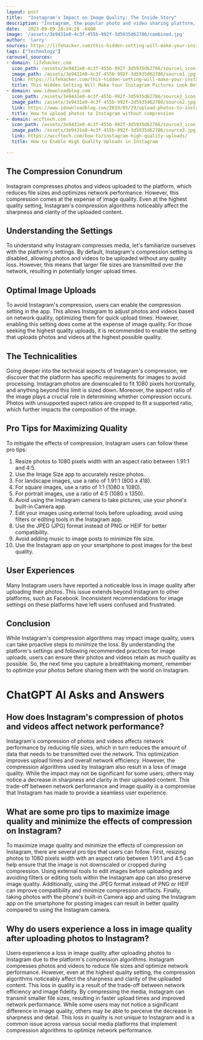 ```yaml
---
layout: post
title:  "Instagram's Impact on Image Quality: The Inside Story"
description: "Instagram, the popular photo and video sharing platform, is widely used to capture and share priceless moments. However, there's a lesser-known aspect of Instagram that impacts the quality of uploaded photos and videos - compression. In this article, we will delve into the details of Instagram's compression algorithms and provide tips to help users maximize image quality."
date:   2023-09-09 20:34:29 -0400
image: '/assets/3e9431e0-4c3f-455b-992f-3d5935d62786/combined.jpg'
author: 'larry'
sources: https://lifehacker.com/this-hidden-setting-will-make-your-instagram-pictures-l-1850814073 https://www.idownloadblog.com/2019/05/29/upload-photos-to-instagram-without-compression/ https://wccftech.com/how-to/instagram-high-quality-uploads/ https://forum.fizz.ca/en/discussion/2640824/how-to-bypass-low-quality-images-in-mms-using-stock-google-messages-app-by-force-enabling-rcs https://nypost.com/2021/11/02/this-instagram-hack-instantly-makes-every-upload-look-better/ https://fstoppers.com/education/best-export-settings-photos-facebook-and-instagram-532621
tags: ["technology"]
carousel_sources:
- domain: lifehacker.com
  icon_path: /assets/3e9431e0-4c3f-455b-992f-3d5935d62786/source1_icon.jpg
  image_path: /assets/3e9431e0-4c3f-455b-992f-3d5935d62786/source1.jpg
  link: https://lifehacker.com/this-hidden-setting-will-make-your-instagram-pictures-l-1850814073
  title: This Hidden Setting Will Make Your Instagram Pictures Look Better
- domain: www.idownloadblog.com
  icon_path: /assets/3e9431e0-4c3f-455b-992f-3d5935d62786/source2_icon.jpg
  image_path: /assets/3e9431e0-4c3f-455b-992f-3d5935d62786/source2.jpg
  link: https://www.idownloadblog.com/2019/05/29/upload-photos-to-instagram-without-compression/
  title: How to upload photos to Instagram without compression
- domain: wccftech.com
  icon_path: /assets/3e9431e0-4c3f-455b-992f-3d5935d62786/source3_icon.jpg
  image_path: /assets/3e9431e0-4c3f-455b-992f-3d5935d62786/source3.jpg
  link: https://wccftech.com/how-to/instagram-high-quality-uploads/
  title: How to Enable High Quality Uploads in Instagram

---
```


## The Compression Conundrum

Instagram compresses photos and videos uploaded to the platform, which reduces file sizes and optimizes network performance. However, this compression comes at the expense of image quality. Even at the highest quality setting, Instagram's compression algorithms noticeably affect the sharpness and clarity of the uploaded content.

## Understanding the Settings

To understand why Instagram compresses media, let's familiarize ourselves with the platform's settings. By default, Instagram's compression setting is disabled, allowing photos and videos to be uploaded without any quality loss. However, this means that larger file sizes are transmitted over the network, resulting in potentially longer upload times.

## Optimal Image Uploads

To avoid Instagram's compression, users can enable the compression setting in the app. This allows Instagram to adjust photos and videos based on network quality, optimizing them for quick upload times. However, enabling this setting does come at the expense of image quality. For those seeking the highest quality uploads, it is recommended to enable the setting that uploads photos and videos at the highest possible quality.

## The Technicalities

Going deeper into the technical aspects of Instagram's compression, we discover that the platform has specific requirements for images to avoid processing. Instagram photos are downscaled to fit 1080 pixels horizontally, and anything beyond this limit is sized down. Moreover, the aspect ratio of the image plays a crucial role in determining whether compression occurs. Photos with unsupported aspect ratios are cropped to fit a supported ratio, which further impacts the composition of the image.

## Pro Tips for Maximizing Quality

To mitigate the effects of compression, Instagram users can follow these pro tips:

1. Resize photos to 1080 pixels width with an aspect ratio between 1.91:1 and 4:5.
2. Use the Image Size app to accurately resize photos.
3. For landscape images, use a ratio of 1.91:1 (800 x 418).
4. For square images, use a ratio of 1:1 (1080 x 1080).
5. For portrait images, use a ratio of 4:5 (1080 x 1350).
6. Avoid using the Instagram camera to take pictures; use your phone's built-in Camera app.
7. Edit your images using external tools before uploading; avoid using filters or editing tools in the Instagram app.
8. Use the JPEG (JPG) format instead of PNG or HEIF for better compatibility.
9. Avoid adding music to image posts to minimize file size.
10. Use the Instagram app on your smartphone to post images for the best quality.

## User Experiences

Many Instagram users have reported a noticeable loss in image quality after uploading their photos. This issue extends beyond Instagram to other platforms, such as Facebook. Inconsistent recommendations for image settings on these platforms have left users confused and frustrated.

## Conclusion

While Instagram's compression algorithms may impact image quality, users can take proactive steps to minimize the loss. By understanding the platform's settings and following recommended practices for image uploads, users can ensure their photos and videos retain as much quality as possible. So, the next time you capture a breathtaking moment, remember to optimize your photos before sharing them with the world on Instagram.


# ChatGPT AI Asks and Answers
## How does Instagram's compression of photos and videos affect network performance?
Instagram's compression of photos and videos affects network performance by reducing file sizes, which in turn reduces the amount of data that needs to be transmitted over the network. This optimization improves upload times and overall network efficiency. However, the compression algorithms used by Instagram also result in a loss of image quality. While the impact may not be significant for some users, others may notice a decrease in sharpness and clarity in their uploaded content. This trade-off between network performance and image quality is a compromise that Instagram has made to provide a seamless user experience.

## What are some pro tips to maximize image quality and minimize the effects of compression on Instagram?
To maximize image quality and minimize the effects of compression on Instagram, there are several pro tips that users can follow. First, resizing photos to 1080 pixels width with an aspect ratio between 1.91:1 and 4:5 can help ensure that the image is not downscaled or cropped during compression. Using external tools to edit images before uploading and avoiding filters or editing tools within the Instagram app can also preserve image quality. Additionally, using the JPEG format instead of PNG or HEIF can improve compatibility and minimize compression artifacts. Finally, taking photos with the phone's built-in Camera app and using the Instagram app on the smartphone for posting images can result in better quality compared to using the Instagram camera.

## Why do users experience a loss in image quality after uploading photos to Instagram?
Users experience a loss in image quality after uploading photos to Instagram due to the platform's compression algorithms. Instagram compresses photos and videos to reduce file sizes and optimize network performance. However, even at the highest quality setting, the compression algorithms noticeably affect the sharpness and clarity of the uploaded content. This loss in quality is a result of the trade-off between network efficiency and image fidelity. By compressing the media, Instagram can transmit smaller file sizes, resulting in faster upload times and improved network performance. While some users may not notice a significant difference in image quality, others may be able to perceive the decrease in sharpness and detail. This loss in quality is not unique to Instagram and is a common issue across various social media platforms that implement compression algorithms to optimize network performance.
    
